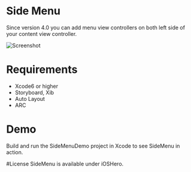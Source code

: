 # Side Menu
Since version 4.0 you can add menu view controllers on both left side of your content view controller.

![Screenshot](https://raw.githubusercontent.com/ioshero/SideMenuDemo/master/SideMenuDemo/screenshot.png)

# Requirements
- Xcode6 or higher
- Storyboard, Xib
- Auto Layout
- ARC

# Demo
Build and run the SideMenuDemo project in Xcode to see SideMenu in action.

#License
SideMenu is available under iOSHero.
